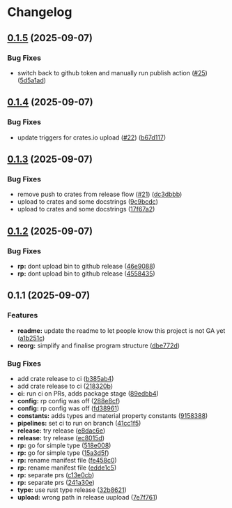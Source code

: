 # Changelog

## [0.1.5](https://github.com/West-DevOps/rusty-reactor/compare/v0.1.4...v0.1.5) (2025-09-07)


### Bug Fixes

* switch back to github token and manually run publish action ([#25](https://github.com/West-DevOps/rusty-reactor/issues/25)) ([5d5a1ad](https://github.com/West-DevOps/rusty-reactor/commit/5d5a1ad172246e9a701f18848a439cf82a8542e0))

## [0.1.4](https://github.com/West-DevOps/rusty-reactor/compare/v0.1.3...v0.1.4) (2025-09-07)


### Bug Fixes

* update triggers for crates.io upload ([#22](https://github.com/West-DevOps/rusty-reactor/issues/22)) ([b67d117](https://github.com/West-DevOps/rusty-reactor/commit/b67d1176439bec2ed867af1727c75b75f1065fd9))

## [0.1.3](https://github.com/West-DevOps/rusty-reactor/compare/v0.1.2...v0.1.3) (2025-09-07)


### Bug Fixes

* remove push to crates from release flow ([#21](https://github.com/West-DevOps/rusty-reactor/issues/21)) ([dc3dbbb](https://github.com/West-DevOps/rusty-reactor/commit/dc3dbbbe58f0acaf48843667b96946cac6bbbf84))
* upload to crates and some docstrings ([9c9bcdc](https://github.com/West-DevOps/rusty-reactor/commit/9c9bcdcb840fbb543231f9083b2d91f65690e271))
* upload to crates and some docstrings ([17f67a2](https://github.com/West-DevOps/rusty-reactor/commit/17f67a2f4cfadebddfc086663b79f7987908cf0a))

## [0.1.2](https://github.com/West-DevOps/rusty-reactor/compare/v0.1.1...v0.1.2) (2025-09-07)


### Bug Fixes

* **rp:** dont upload bin to github release ([46e9088](https://github.com/West-DevOps/rusty-reactor/commit/46e90886cabb139367b6872b46f8a1892d5dabd6))
* **rp:** dont upload bin to github release ([4558435](https://github.com/West-DevOps/rusty-reactor/commit/455843596e20f71e693e6eb4d8e3d7b9ff0bddd6))

## 0.1.1 (2025-09-07)


### Features

* **readme:** update the readme to let people know this project is not GA yet ([a1b251c](https://github.com/West-DevOps/rusty-reactor/commit/a1b251c6d34b0ac619ac72cf5cdb9515e94d841f))
* **reorg:** simplify and finalise program structure ([dbe772d](https://github.com/West-DevOps/rusty-reactor/commit/dbe772dbfb904030d0ebc8c93a515c05a8d21792))


### Bug Fixes

* add crate release to ci ([b385ab4](https://github.com/West-DevOps/rusty-reactor/commit/b385ab431b0550d401120963f02a4db4b57b7c69))
* add crate release to ci ([218320b](https://github.com/West-DevOps/rusty-reactor/commit/218320b0764f088c156e89a4f3fa39a7c6b093eb))
* **ci:** run ci on PRs, adds package stage ([89edbb4](https://github.com/West-DevOps/rusty-reactor/commit/89edbb48e9b85e08f5fceb87e2452387a1d5bfd5))
* **config:** rp config was off ([288e8cf](https://github.com/West-DevOps/rusty-reactor/commit/288e8cfcabd9fbcb460975312de397668551722e))
* **config:** rp config was off ([fd38961](https://github.com/West-DevOps/rusty-reactor/commit/fd3896120d2ccf4cbeea62f686c955d37d969999))
* **constants:** adds types and material property constants ([9158388](https://github.com/West-DevOps/rusty-reactor/commit/91583885bf23c6f01921f8f3e4a3bbb6cf6245fe))
* **pipelines:** set ci to run on branch ([41cc1f5](https://github.com/West-DevOps/rusty-reactor/commit/41cc1f5df5c228c71c55cda86fd320af115e638f))
* **release:** try release ([e8dac6e](https://github.com/West-DevOps/rusty-reactor/commit/e8dac6e35ba51f0c48bda23ce1b1a7e272b081f7))
* **release:** try release ([ec8015d](https://github.com/West-DevOps/rusty-reactor/commit/ec8015defe52c0cb558a7ed520c8564b5097987c))
* **rp:** go for simple type ([518e008](https://github.com/West-DevOps/rusty-reactor/commit/518e00893e0c03cb985d17f7b8c19dd1d3a9e3b2))
* **rp:** go for simple type ([15a3d5f](https://github.com/West-DevOps/rusty-reactor/commit/15a3d5f8a762f7938a6d4fa1fcce26a443b48da2))
* **rp:** rename manifest file ([fe458c0](https://github.com/West-DevOps/rusty-reactor/commit/fe458c01c7a79c6b2f6008a1bb8a8928d80d199b))
* **rp:** rename manifest file ([edde1c5](https://github.com/West-DevOps/rusty-reactor/commit/edde1c594372c0ea90e27441acb989e32accc296))
* **rp:** separate prs ([c13e0cb](https://github.com/West-DevOps/rusty-reactor/commit/c13e0cb856a098a8900d5a9f69a9eee6fa0dffeb))
* **rp:** separate prs ([241a30e](https://github.com/West-DevOps/rusty-reactor/commit/241a30e1b4112990d2c168e9c43eefd84b9afaf3))
* **type:** use rust type release ([32b8621](https://github.com/West-DevOps/rusty-reactor/commit/32b8621ed155e435dbda7509b43c56688ce7fced))
* **upload:** wrong path in release uupload ([7e7f761](https://github.com/West-DevOps/rusty-reactor/commit/7e7f761d70a6663b149850cca84597646841e7ee))
